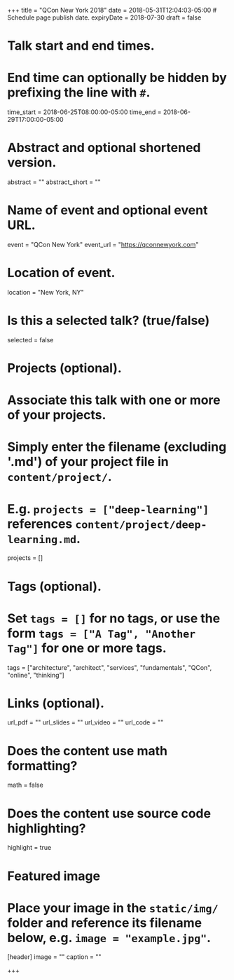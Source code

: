+++
title = "QCon New York 2018"
date = 2018-05-31T12:04:03-05:00  # Schedule page publish date.
expiryDate = 2018-07-30
draft = false

# Talk start and end times.
#   End time can optionally be hidden by prefixing the line with `#`.
time_start = 2018-06-25T08:00:00-05:00
time_end = 2018-06-29T17:00:00-05:00

# Abstract and optional shortened version.
abstract = ""
abstract_short = ""

# Name of event and optional event URL.
event = "QCon New York"
event_url = "https://qconnewyork.com"

# Location of event.
location = "New York, NY"

# Is this a selected talk? (true/false)
selected = false

# Projects (optional).
#   Associate this talk with one or more of your projects.
#   Simply enter the filename (excluding '.md') of your project file in `content/project/`.
#   E.g. `projects = ["deep-learning"]` references `content/project/deep-learning.md`.
projects = []

# Tags (optional).
#   Set `tags = []` for no tags, or use the form `tags = ["A Tag", "Another Tag"]` for one or more tags.
tags = ["architecture", "architect", "services", "fundamentals", "QCon", "online", "thinking"]

# Links (optional).
url_pdf = ""
url_slides = ""
url_video = ""
url_code = ""

# Does the content use math formatting?
math = false

# Does the content use source code highlighting?
highlight = true

# Featured image
# Place your image in the `static/img/` folder and reference its filename below, e.g. `image = "example.jpg"`.
[header]
image = ""
caption = ""

+++

